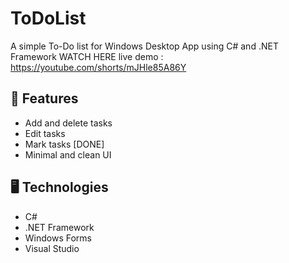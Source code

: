 # ToDoList
A simple To-Do list for Windows Desktop App using C# and .NET Framework
WATCH HERE live demo : https://youtube.com/shorts/mJHle85A86Y 

## 🚀 Features
- Add and delete tasks
- Edit tasks
- Mark tasks [DONE]
- Minimal and clean UI

## 🖥️ Technologies
- C#
- .NET Framework
- Windows Forms
- Visual Studio
